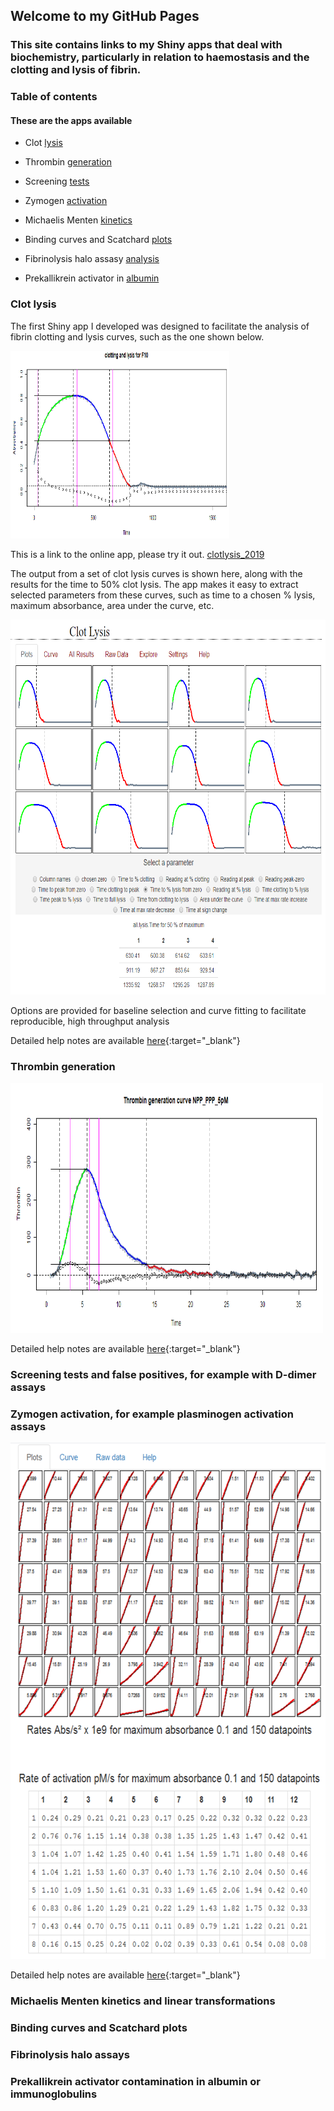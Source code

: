 ## Welcome to my GitHub Pages

### This site contains links to my Shiny apps that deal with biochemistry, particularly in relation to haemostasis and the clotting and lysis of fibrin.

### Table of contents

#### These are the apps available

* Clot <a href="#lysis">lysis</a> 

* Thrombin <a href="#generation">generation</a>

* Screening <a href="#tests">tests</a>

* Zymogen <a href="#activation">activation</a>

* Michaelis Menten <a href="#kinetics">kinetics</a>

* Binding curves and Scatchard <a href="#plots">plots</a>

* Fibrinolysis halo assasy <a href="#analysis">analysis</a>

* Prekallikrein activator in <a href="#albumin">albumin</a>




<a name="lysis"></a>
### Clot lysis

The first Shiny app I developed was designed to facilitate the analysis of fibrin clotting and lysis curves, such as the one shown below. 

 <img src="./images/CurveF10.PNG" alt="Curve"
	title="Clot lysis curve" width="350" height="300" />
	
This is a link to the online app, please try it out. [clotlysis_2019](https://drclongstaff.shinyapps.io/clotlysisCL_2019)

The output from a set of clot lysis curves is shown here, along with the results for the time to 50% clot lysis. The app makes it easy to extract selected parameters from these curves, such as time to a chosen % lysis, maximum absorbance, area under the curve, etc.

<img src="./images/GraphTable.PNG" alt="GraphTable"
	title="Clot lysis results" width="650" height="600" />

Options are provided for baseline selection and curve fitting to facilitate reproducible, high throughput analysis

Detailed help notes are available [here](./docs/Clotlysis_CL_help_notes_2019.pdf){:target="_blank"}

<a name="generation"></a>	
### Thrombin generation

 <img src="./images/CaptureCurve.PNG" alt="Curve"
	title="Thrombin generation curve" width="500" height="400" />

Detailed help notes are available [here](./docs/TGA_help_notes_2019.pdf){:target="_blank"}

<a name="tests"></a>	
### Screening tests and false positives, for example with D-dimer assays

<a name="activation"></a>	
### Zymogen activation, for example plasminogen activation assays

<img src="./images/screenCapSq.PNG" alt="zymogen"
	title="Curves and calculations for zymogen activation" width="602" height="826" />
	
Detailed help notes are available [here](./docs/ZymogenActn06_help_notes.pdf){:target="_blank"}


<a name="kinetics"></a>	
### Michaelis Menten kinetics and linear transformations

<a name="plots"></a>	
### Binding curves and Scatchard plots

<a name="analysis"></a>	
### Fibrinolysis halo assays

<a name="albumin"></a>	
### Prekallikrein activator contamination in albumin or immunoglobulins

